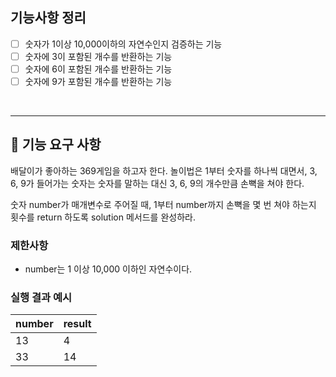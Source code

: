 ## 기능사항 정리
- [ ] 숫자가 1이상 10,000이하의 자연수인지 검증하는 기능
- [ ] 숫자에 3이 포함된 개수를 반환하는 기능
- [ ] 숫자에 6이 포함된 개수를 반환하는 기능
- [ ] 숫자에 9가 포함된 개수를 반환하는 기능

<br>

---
## 🚀 기능 요구 사항

배달이가 좋아하는 369게임을 하고자 한다. 놀이법은 1부터 숫자를 하나씩 대면서, 3, 6, 9가 들어가는 숫자는 숫자를 말하는 대신 3, 6, 9의 개수만큼 손뼉을 쳐야 한다.

숫자 number가 매개변수로 주어질 때, 1부터 number까지 손뼉을 몇 번 쳐야 하는지 횟수를 return 하도록 solution 메서드를 완성하라.

### 제한사항

- number는 1 이상 10,000 이하인 자연수이다.

### 실행 결과 예시

| number | result |
| --- | --- |
| 13 | 4 |
| 33 | 14 |
